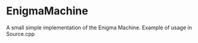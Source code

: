 # EnigmaMachine
A small simple implementation of the Enigma Machine.
Example of usage in Source.cpp
